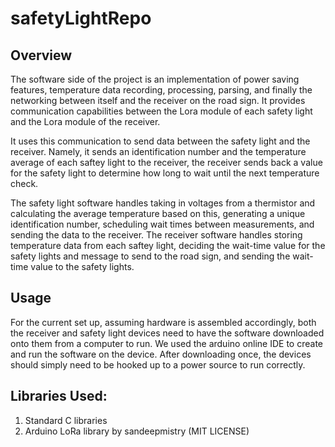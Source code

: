 # safetyLightRepo

## Overview
The software side of the project is an implementation of power saving features, temperature data recording, processing, parsing, and finally the networking between itself and the receiver on the road sign. It provides communication capabilities between the Lora module of each safety light and the Lora module of the receiver. 

It uses this communication to send data between the safety light and the receiver. Namely, it sends an identification number and the temperature average of each saftey light to the receiver, the receiver sends back a value for the safety light to determine how long to wait until the next temperature check.

The safety light software handles taking in voltages from a thermistor and calculating the average temperature based on this, generating a unique identification number, scheduling wait times between measurements, and sending the data to the receiver. The receiver software handles storing temperature data from each saftey light, deciding the wait-time value for the safety lights and message to send to the road sign, and sending the wait-time value to the safety lights.

## Usage
For the current set up, assuming hardware is assembled accordingly, both the receiver and safety light devices need to have the software downloaded onto them from a computer to run. We used the arduino online IDE to create and run the software on the device. After downloading once, the devices should simply need to be hooked up to a power source to run correctly.

## Libraries Used:
1. Standard C libraries 
2. Arduino LoRa library by sandeepmistry (MIT LICENSE)
